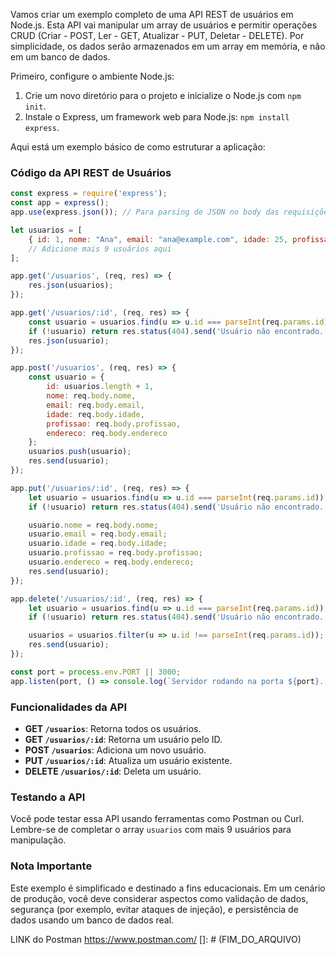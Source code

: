 Vamos criar um exemplo completo de uma API REST de usuários em Node.js. Esta API vai manipular um array de usuários e permitir operações CRUD (Criar - POST, Ler - GET, Atualizar - PUT, Deletar - DELETE). Por simplicidade, os dados serão armazenados em um array em memória, e não em um banco de dados.

Primeiro, configure o ambiente Node.js:

1. Crie um novo diretório para o projeto e inicialize o Node.js com `npm init`.
2. Instale o Express, um framework web para Node.js: `npm install express`.

Aqui está um exemplo básico de como estruturar a aplicação:

### Código da API REST de Usuários

```javascript
const express = require('express');
const app = express();
app.use(express.json()); // Para parsing de JSON no body das requisições

let usuarios = [
    { id: 1, nome: "Ana", email: "ana@example.com", idade: 25, profissao: "Desenvolvedora", endereco: "Rua A, 123" },
    // Adicione mais 9 usuários aqui
];

app.get('/usuarios', (req, res) => {
    res.json(usuarios);
});

app.get('/usuarios/:id', (req, res) => {
    const usuario = usuarios.find(u => u.id === parseInt(req.params.id));
    if (!usuario) return res.status(404).send('Usuário não encontrado.');
    res.json(usuario);
});

app.post('/usuarios', (req, res) => {
    const usuario = {
        id: usuarios.length + 1,
        nome: req.body.nome,
        email: req.body.email,
        idade: req.body.idade,
        profissao: req.body.profissao,
        endereco: req.body.endereco
    };
    usuarios.push(usuario);
    res.send(usuario);
});

app.put('/usuarios/:id', (req, res) => {
    let usuario = usuarios.find(u => u.id === parseInt(req.params.id));
    if (!usuario) return res.status(404).send('Usuário não encontrado.');

    usuario.nome = req.body.nome;
    usuario.email = req.body.email;
    usuario.idade = req.body.idade;
    usuario.profissao = req.body.profissao;
    usuario.endereco = req.body.endereco;
    res.send(usuario);
});

app.delete('/usuarios/:id', (req, res) => {
    let usuario = usuarios.find(u => u.id === parseInt(req.params.id));
    if (!usuario) return res.status(404).send('Usuário não encontrado.');

    usuarios = usuarios.filter(u => u.id !== parseInt(req.params.id));
    res.send(usuario);
});

const port = process.env.PORT || 3000;
app.listen(port, () => console.log(`Servidor rodando na porta ${port}...`));
```

### Funcionalidades da API

- **GET `/usuarios`**: Retorna todos os usuários.
- **GET `/usuarios/:id`**: Retorna um usuário pelo ID.
- **POST `/usuarios`**: Adiciona um novo usuário.
- **PUT `/usuarios/:id`**: Atualiza um usuário existente.
- **DELETE `/usuarios/:id`**: Deleta um usuário.

### Testando a API

Você pode testar essa API usando ferramentas como Postman ou Curl. Lembre-se de completar o array `usuarios` com mais 9 usuários para manipulação.

### Nota Importante

Este exemplo é simplificado e destinado a fins educacionais. Em um cenário de produção, você deve considerar aspectos como validação de dados, segurança (por exemplo, evitar ataques de injeção), e persistência de dados usando um banco de dados real.

LINK do Postman
https://www.postman.com/
[]: # (FIM_DO_ARQUIVO)